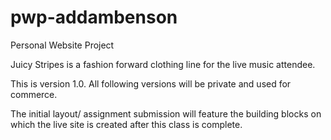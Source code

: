 # pwp-addambenson
Personal Website Project

Juicy Stripes is a fashion forward clothing line for the live music attendee.

This is version 1.0. All following versions will be private and used for commerce.

The initial layout/ assignment submission will feature the building blocks on which the live site is created after this class is complete.
